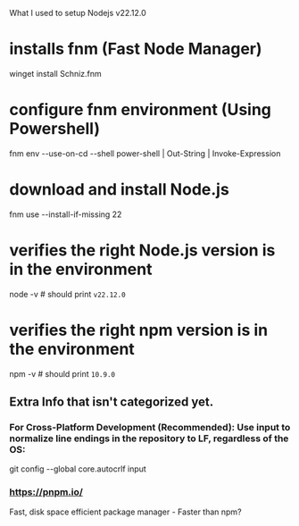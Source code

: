 What I used to setup Nodejs v22.12.0

# installs fnm (Fast Node Manager)
winget install Schniz.fnm

# configure fnm environment (Using Powershell)
fnm env --use-on-cd --shell power-shell | Out-String | Invoke-Expression

# download and install Node.js
fnm use --install-if-missing 22

# verifies the right Node.js version is in the environment
node -v # should print `v22.12.0`

# verifies the right npm version is in the environment
npm -v # should print `10.9.0`

## Extra Info that isn't categorized yet.
### For Cross-Platform Development (Recommended): Use input to normalize line endings in the repository to LF, regardless of the OS:
git config --global core.autocrlf input

### https://pnpm.io/
Fast, disk space efficient package manager - Faster than npm?